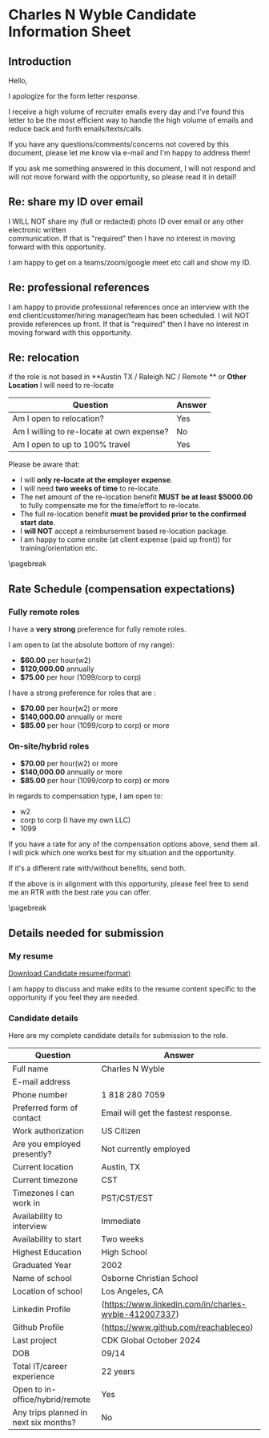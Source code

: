 # Charles N Wyble Candidate Information Sheet

## Introduction

Hello,

I apologize for the form letter response.

I receive a high volume of recruiter emails every day and I've found this letter to be the most efficient way to
handle the high volume of emails and reduce back and forth emails/texts/calls.

If you have any questions/comments/concerns not covered by this document, please let me know via e-mail and I'm happy to address them!

If you ask me something answered in this document, I will not respond and will not move forward with the opportunity, so please read it in detail!

## Re: share my ID over email

I WILL NOT share my (full or redacted) photo ID over email or any other electronic written  
communication. If that is "required" then I have no interest in moving forward with this opportunity.

I am happy to get on a teams/zoom/google meet etc call and show my ID.

## Re: professional references

I am happy to provide professional references once an interview with the end client/customer/hiring manager/team has been scheduled. I will NOT provide references up front. If that is "required" then I have no interest in moving forward with this opportunity.

## Re: relocation

if the role is not based in **Austin TX / Raleigh NC / Remote ** or **Other Location** I will need to re-locate

| Question                                  | Answer |
|-------------------------------------------|--------|
| Am I open to relocation?                  | Yes    |
| Am I willing to re-locate at own expense? | No     |
| Am I open to up to 100% travel            | Yes    |

Please be aware that:

- I will **only re-locate at the employer expense**.
- I will need **two weeks of time** to re-locate.
- The net amount of the re-location benefit **MUST be at least $5000.00** to fully compensate me for the time/effort to re-locate.
- The full re-location benefit **must be provided prior to the confirmed start date**.
- I **will NOT** accept a reimbursement based re-location package.
- I am happy to come onsite (at client expense (paid up front)) for training/orientation etc.

\pagebreak

## Rate Schedule (compensation expectations)

### Fully remote roles

I have a **very strong** preference for fully remote roles.

I am open to (at the absolute bottom of my range):

- **$60.00** per hour(w2)
- **$120,000.00** annually
- **$75.00** per hour (1099/corp to corp)

I have a strong preference for roles that are :

- **$70.00** per hour(w2) or more
- **$140,000.00** annually or more
- **$85.00** per hour (1099/corp to corp) or more

### On-site/hybrid roles

- **$70.00** per hour(w2) or more
- **$140,000.00** annually or more
- **$85.00** per hour (1099/corp to corp) or more

In regards to compensation type, I am open to:

- w2
- corp to corp (I have my own LLC)
- 1099  

If you have a rate for any of the compensation options above, send them all. I will pick which one works best for my situation and the opportunity.

If it's a different rate with/without benefits, send both.

If the above is in alignment with this opportunity, please feel free to send me an RTR with the best rate you can offer.

\pagebreak

## Details needed for submission

### My resume

[Download Candidate resume(format)](https://some.resume.somewhere/some-Resume.pdf)

I am happy to discuss and make edits to the resume content specific to the opportunity if you feel they are needed.

### Candidate details  

Here are my complete candidate details for submission to the role.

| Question                              | Answer                              |
|---------------------------------------|-------------------------------------|
| Full name                             | Charles N Wyble                   |
| E-mail address                        |                    |
| Phone number                          | 1 818 280 7059                  |
| Preferred form of contact             | Email will get the fastest response. |
| Work authorization                    | US Citizen      |
| Are you employed presently?           | Not currently employed       |
| Current location                      | Austin, TX        |
| Current timezone                      | CST        |
| Timezones I can work in               | PST/CST/EST      |
| Availability to interview             | Immediate  |
| Availability to start                 | Two weeks      |
| Highest Education                     | High School       |
| Graduated Year                        | 2002         |
| Name of school                        | Osborne Christian School             |
| Location of school                    | Los Angeles, CA         |
| Linkedin Profile                      | (https://www.linkedin.com/in/charles-wyble-412007337)             |
| Github Profile                        | (https://www.github.com/reachableceo)               |
| Last project                          | CDK Global October 2024            |
| DOB                                   | 09/14                    |
| Total IT/career experience            | 22 years        |
| Open to in-office/hybrid/remote       | Yes                                 |
| Any trips planned in next six months? | No                                  |
